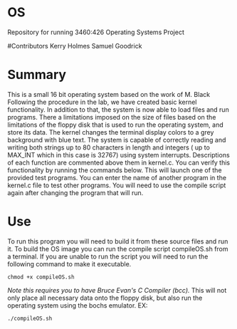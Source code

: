 # OS
Repository for running 3460:426 Operating Systems Project

#Contributors
Kerry Holmes 
Samuel Goodrick 

# Summary
This is a small 16 bit operating system based on the work of M. Black
Following the procedure in the lab, we have created basic kernel functionality.
In addition to that, the system is now able to load files and run programs.
There a limitations imposed on the size of files based on the limitations of the 
floppy disk that is used to run the operating system, and store its data.
The kernel changes the terminal display colors to a grey background with blue text.
The system is capable of correctly reading and writing both strings  up to 80 characters
in length and integers ( up to MAX_INT which in this case is 32767) using system 
interrupts. Descriptions of each function are commented above them in kernel.c. 
You can verify this functionality by running the commands below. This will launch 
one of the provided test programs. You can enter the name of another program in
the kernel.c file to test other programs. You will need to use the compile script
again after changing the program that will run.

# Use
To run this program you will need to build it from these source files and run it. 
To build the OS image you can run the compile script compileOS.sh from a terminal.
If you are unable to run the script you will need to run the following command to 
make it executable.
```
chmod +x compileOS.sh
```
*Note this requires you to have Bruce Evan's C Compiler (bcc).*
This will not only place all necessary data onto the floppy disk,
but also run the operating system using the bochs emulator.
EX:
```
./compileOS.sh
```
